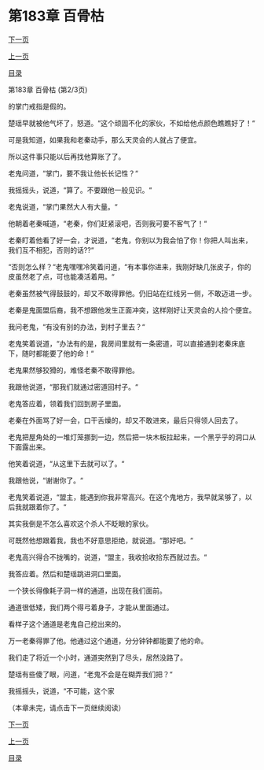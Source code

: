 <h1>第183章     百骨枯</h1>
            <div><p><a href="./0548_%E7%AC%AC183%E7%AB%A0_%E7%99%BE%E9%AA%A8%E6%9E%AF.md">下一页</a></p><p><a href="./0546_%E7%AC%AC183%E7%AB%A0_%E7%99%BE%E9%AA%A8%E6%9E%AF.md">上一页</a></p><p><a href="../">目录</a></p></div>
            <div><p>第183章     百骨枯 (第2/3页)</p><p>的掌门戒指是假的。</p><p>楚瑶早就被他气坏了，怒道。“这个顽固不化的家伙，不如给他点颜色瞧瞧好了！“</p><p>可是我知道，如果我和老秦动手，那么天灵会的人就占了便宜。</p><p>所以这件事只能以后再找他算账了了。</p><p>老鬼问道，“掌门，要不我让他长长记性？“</p><p>我摇摇头，说道，“算了。不要跟他一般见识。“</p><p>老鬼说道，“掌门果然大人有大量。“</p><p>他朝着老秦喊道，“老秦，你们赶紧滚吧，否则我可要不客气了！“</p><p>老秦盯着他看了好一会，才说道，“老鬼，你别以为我会怕了你！你把人叫出来，我们互不相犯，否则的话??“</p><p>“否则怎么样？“老鬼嘿嘿冷笑着问道，“有本事你进来，我刚好缺几张皮子，你的皮虽然老了点，可也能凑活着用。“</p><p>老秦虽然被气得鼓鼓的，却又不敢得罪他。仍旧站在红线另一侧，不敢迈进一步。</p><p>老秦是鬼面盟后裔，我不想跟他发生正面冲突，这样刚好让天灵会的人捡个便宜。</p><p>我问老鬼，“有没有别的办法，到村子里去？“</p><p>老鬼笑着说道，“办法有的是，我房间里就有一条密道，可以直接通到老秦床底下，随时都能要了他的命！“</p><p>老鬼果然够狡猾的，难怪老秦不敢得罪他。</p><p>我跟他说道，“那我们就通过密道回村子。“</p><p>老鬼答应着，领着我们回到房子里面。</p><p>老秦在外面骂了好一会，口干舌燥的，却又不敢进来，最后只得领人回去了。</p><p>老鬼把屋角处的一堆灯笼挪到一边，然后把一块木板拉起来，一个黑乎乎的洞口从下面露出来。</p><p>他笑着说道，“从这里下去就可以了。“</p><p>我跟他说，“谢谢你了。“</p><p>老鬼笑着说道，“盟主，能遇到你我非常高兴。在这个鬼地方，我早就呆够了，以后我就跟着你了。“</p><p>其实我倒是不怎么喜欢这个杀人不眨眼的家伙。</p><p>可既然他想跟着我，我也不好意思拒绝，就说道。“那好吧。“</p><p>老鬼高兴得合不拢嘴的，说道，“盟主，我收拾收拾东西就过去。“</p><p>我答应着。然后和楚瑶跳进洞口里面。</p><p>一个狭长得像耗子洞一样的通道，出现在我们面前。</p><p>通道很低矮，我们两个得弓着身子，才能从里面通过。</p><p>看样子这个通道是老鬼自己挖出来的。</p><p>万一老秦得罪了他。他通过这个通道，分分钟钟都能要了他的命。</p><p>我们走了将近一个小时，通道突然到了尽头，居然没路了。</p><p>楚瑶有些傻了眼，问道，“老鬼不会是在糊弄我们把？“</p><p>我摇摇头，说道，“不可能，这个家</p><p>（本章未完，请点击下一页继续阅读）</p></div>
            <div><p><a href="./0548_%E7%AC%AC183%E7%AB%A0_%E7%99%BE%E9%AA%A8%E6%9E%AF.md">下一页</a></p><p><a href="./0546_%E7%AC%AC183%E7%AB%A0_%E7%99%BE%E9%AA%A8%E6%9E%AF.md">上一页</a></p><p><a href="../">目录</a></p></div>